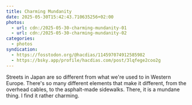 ```yaml
---
title: Charming Mundanity
date: 2025-05-30T15:42:43.710635256+02:00
photos:
  - url: cdn:/2025-05-30-charming-mundanity-01
  - url: cdn:/2025-05-30-charming-mundanity-02
categories:
  - photos
syndication:
  - https://fosstodon.org/@hacdias/114597074912585982
  - https://bsky.app/profile/hacdias.com/post/3lqfege2coo2g
---
```


Streets in Japan are so different from what we're used to in Western Europe. There's so many different elements that make it different, from the overhead cables, to the asphalt-made sidewalks. There, it is a mundane thing. I find it rather charming.
